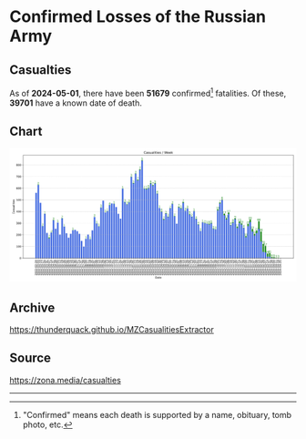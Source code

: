 
# Confirmed Losses of the Russian Army

## Casualties

As of **2024-05-01**, there have been **51679** confirmed[^1] fatalities.
Of these, **39701** have a known date of death.

## Chart

![7-Day Intervals Bar Chart](./docs/7days.svg)

## Archive

https://thunderquack.github.io/MZCasualitiesExtractor

## Source

https://zona.media/casualties

---

[^1]: "Confirmed" means each death is supported by a name, obituary, tomb photo, etc.
